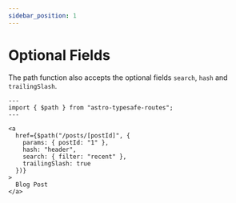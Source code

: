 ```yaml
---
sidebar_position: 1
---
```

# Optional Fields
The path function also accepts the optional fields `search`, `hash` and `trailingSlash`.
```tsx
---
import { $path } from "astro-typesafe-routes";
---

<a
  href={$path("/posts/[postId]", {
    params: { postId: "1" },
    hash: "header",
    search: { filter: "recent" },
    trailingSlash: true
  })}
>
  Blog Post
</a>
```